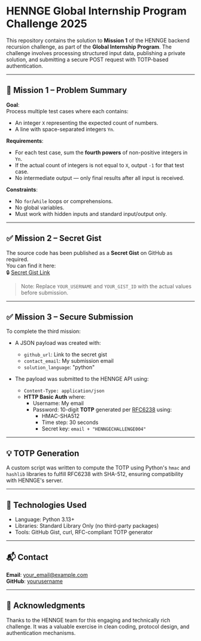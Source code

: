 # HENNGE Global Internship Program Challenge 2025

This repository contains the solution to **Mission 1** of the HENNGE backend recursion challenge, as part of the **Global Internship Program**. The challenge involves processing structured input data, publishing a private solution, and submitting a secure POST request with TOTP-based authentication.

---

## 📌 Mission 1 – Problem Summary

**Goal**:  
Process multiple test cases where each contains:
- An integer `X` representing the expected count of numbers.
- A line with space-separated integers `Yn`.

**Requirements**:
- For each test case, sum the **fourth powers** of non-positive integers in `Yn`.
- If the actual count of integers is not equal to `X`, output `-1` for that test case.
- No intermediate output — only final results after all input is received.

**Constraints**:
- No `for`/`while` loops or comprehensions.
- No global variables.
- Must work with hidden inputs and standard input/output only.

---

## ✅ Mission 2 – Secret Gist

The source code has been published as a **Secret Gist** on GitHub as required.  
You can find it here:  
🔒 [Secret Gist Link](https://gist.github.com/YOUR_USERNAME/YOUR_GIST_ID)

> Note: Replace `YOUR_USERNAME` and `YOUR_GIST_ID` with the actual values before submission.

---

## ✅ Mission 3 – Secure Submission

To complete the third mission:
- A JSON payload was created with:
  - `github_url`: Link to the secret gist
  - `contact_email`: My submission email
  - `solution_language`: "python"

- The payload was submitted to the HENNGE API using:
  - `Content-Type: application/json`
  - **HTTP Basic Auth** where:
    - Username: My email
    - Password: 10-digit **TOTP** generated per [RFC6238](https://datatracker.ietf.org/doc/html/rfc6238) using:
      - HMAC-SHA512
      - Time step: 30 seconds
      - Secret key: `email + "HENNGECHALLENGE004"`

---

## 💡 TOTP Generation

A custom script was written to compute the TOTP using Python's `hmac` and `hashlib` libraries to fulfill RFC6238 with SHA-512, ensuring compatibility with HENNGE's server.

---

## 📝 Technologies Used

- Language: Python 3.13+
- Libraries: Standard Library Only (no third-party packages)
- Tools: GitHub Gist, curl, RFC-compliant TOTP generator

---

## 📬 Contact

**Email**: your_email@example.com  
**GitHub**: [yourusername](https://github.com/yourusername)

---

## 🙏 Acknowledgments

Thanks to the HENNGE team for this engaging and technically rich challenge. It was a valuable exercise in clean coding, protocol design, and authentication mechanisms.

